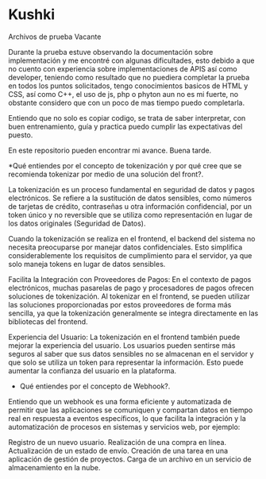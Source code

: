 # Kushki
Archivos de prueba Vacante

Durante la prueba estuve observando la documentación sobre implementación y me encontré con algunas dificultades, esto debido a que no cuento con experiencia sobre implementaciones de APIS así como developer, teniendo como resultado que no puediera completar la prueba en todos los puntos solicitados, tengo conocimientos basicos de HTML y CSS, así como C++, el uso de js, php o phyton aun no es mi fuerte, no obstante considero que con un poco de mas tiempo puedo completarla. 

Entiendo que no solo es copiar codigo, se trata de saber interpretar, con buen entrenamiento, guía y practica puedo cumplir las expectativas del puesto. 

En este repositorio pueden encontrar mi avance. Buena tarde. 




*Qué entiendes por el concepto de tokenización y por qué cree que se recomienda tokenizar por medio de una solución del front?.

La tokenización es un proceso fundamental en seguridad de datos y pagos electrónicos. Se refiere a la sustitución de datos sensibles, como números de tarjetas de crédito, contraseñas u otra información confidencial, por un token único y no reversible que se utiliza como representación en lugar de los datos originales (Seguridad de Datos).

Cuando la tokenización se realiza en el frontend, el backend del sistema no necesita preocuparse por manejar datos confidenciales. Esto simplifica considerablemente los requisitos de cumplimiento para el servidor, ya que solo maneja tokens en lugar de datos sensibles.

Facilita la Integración con Proveedores de Pagos: En el contexto de pagos electrónicos, muchas pasarelas de pago y procesadores de pagos ofrecen soluciones de tokenización. Al tokenizar en el frontend, se pueden utilizar las soluciones proporcionadas por estos proveedores de forma más sencilla, ya que la tokenización generalmente se integra directamente en las bibliotecas del frontend.

Experiencia del Usuario: La tokenización en el frontend también puede mejorar la experiencia del usuario. Los usuarios pueden sentirse más seguros al saber que sus datos sensibles no se almacenan en el servidor y que solo se utiliza un token para representar la información. Esto puede aumentar la confianza del usuario en la plataforma.




* Qué entiendes por el concepto de Webhook?.

Entiendo que un webhook es una forma eficiente y automatizada de permitir que las aplicaciones se comuniquen y compartan datos en tiempo real en respuesta a eventos específicos, lo que facilita la integración y la automatización de procesos en sistemas y servicios web, por ejemplo:

Registro de un nuevo usuario.
Realización de una compra en línea.
Actualización de un estado de envío.
Creación de una tarea en una aplicación de gestión de proyectos.
Carga de un archivo en un servicio de almacenamiento en la nube.
